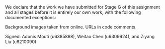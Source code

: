 We declare that the work we have submitted for Stage G of this assignment and all stages before it is entirely our own work, with the following documented exceptions:

Background images taken from online.
URLs in code comments.


Signed: Adonis Mouti (u6385898), Weitao Chen (u6309924), and Ziyang Liu (u6210090)
